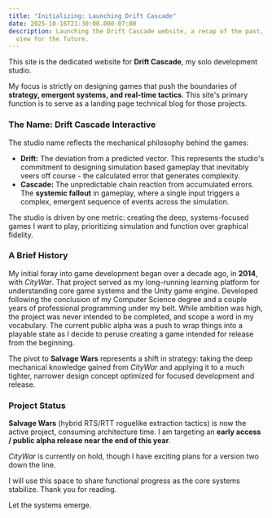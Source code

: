 ```yaml
---
title: "Initializing: Launching Drift Cascade"
date: 2025-10-16T21:30:00.000-07:00
description: Launching the Drift Cascade website, a recap of the past, and a
  view for the future.
---
```

This site is the dedicated website for **Drift Cascade**, my solo development studio.

My focus is strictly on designing games that push the boundaries of **strategy, emergent systems, and real-time tactics**. This site's primary function is to serve as a landing page technical blog for those projects.

### The Name: Drift Cascade Interactive

The studio name reflects the mechanical philosophy behind the games:

* **Drift:** The deviation from a predicted vector. This represents the studio's commitment to designing simulation based gameplay that inevitably veers off course - the calculated error that generates complexity.
* **Cascade:** The unpredictable chain reaction from accumulated errors. The **systemic fallout** in gameplay, where a single input triggers a complex, emergent sequence of events across the simulation.

The studio is driven by one metric: creating the deep, systems-focused games I want to play, prioritizing simulation and function over graphical fidelity.

### A Brief History

My initial foray into game development began over a decade ago, in **2014**, with *CityWar*. That project served as my long-running learning platform for understanding core game systems and the Unity game engine. Developed following the conclusion of my Computer Science degree and a couple years of professional programming under my belt. While ambition was high, the project was never intended to be completed, and scope a word in my vocabulary. The current public alpha was a push to wrap things into a playable state as I decide to peruse creating a game intended for release from the beginning.

The pivot to **Salvage Wars** represents a shift in strategy: taking the deep mechanical knowledge gained from *CityWar* and applying it to a much tighter, narrower design concept optimized for focused development and release.

### Project Status

**Salvage Wars** (hybrid RTS/RTT roguelike extraction tactics) is now the active project, consuming architecture time. I am targeting an **early access / public alpha release near the end of this year**.

*CityWar* is currently on hold, though I have exciting plans for a version two down the line.

I will use this space to share functional progress as the core systems stabilize. Thank you for reading.

Let the systems emerge.
